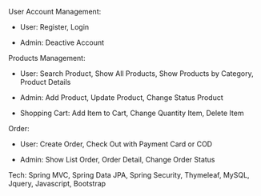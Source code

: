 User Account Management:
 - User: Register, Login
 
 - Admin: Deactive Account

Products Management:
 - User: Search Product, Show All Products, Show Products
by Category, Product Details

 - Admin: Add Product, Update Product, Change Status Product

 - Shopping Cart: Add Item to Cart, Change Quantity Item, Delete
Item

Order:
 - User: Create Order, Check Out with Payment Card or COD
   
 - Admin: Show List Order, Order Detail, Change Order Status

Tech: Spring MVC, Spring Data JPA, Spring Security, Thymeleaf, MySQL, Jquery, Javascript, Bootstrap

